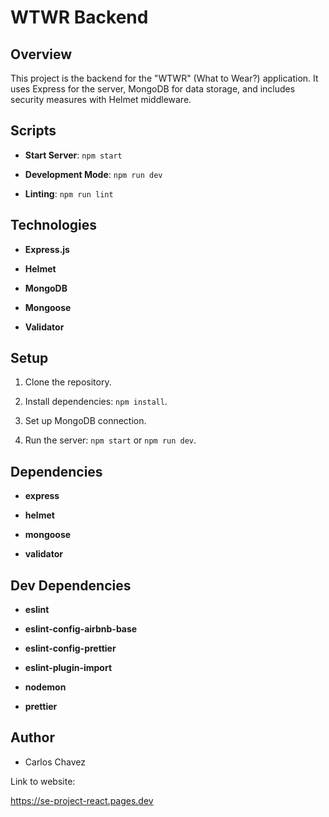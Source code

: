 # WTWR Backend 

 

## Overview 

This project is the backend for the "WTWR" (What to Wear?) application. It uses Express for the server, MongoDB for data storage, and includes security measures with Helmet middleware. 

 

## Scripts 

- **Start Server**: `npm start` 

- **Development Mode**: `npm run dev` 

- **Linting**: `npm run lint` 

 

## Technologies 

- **Express.js** 

- **Helmet** 

- **MongoDB** 

- **Mongoose** 

- **Validator** 

 

## Setup 

1. Clone the repository. 

2. Install dependencies: `npm install`. 

3. Set up MongoDB connection. 

4. Run the server: `npm start` or `npm run dev`. 

 

## Dependencies 

- **express** 

- **helmet** 

- **mongoose** 

- **validator** 

 

## Dev Dependencies 

- **eslint** 

- **eslint-config-airbnb-base** 

- **eslint-config-prettier** 

- **eslint-plugin-import** 

- **nodemon** 

- **prettier** 

 

## Author 

- Carlos Chavez 

 

Link to website:  

https://se-project-react.pages.dev

